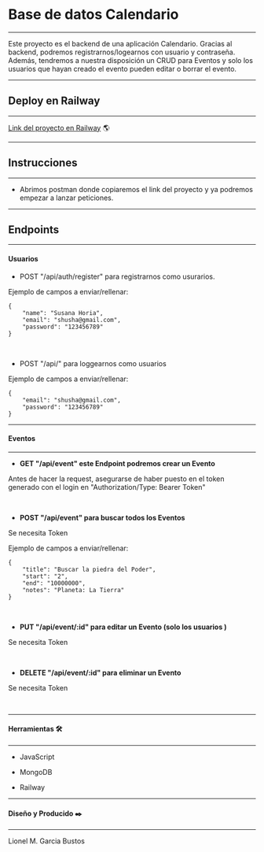 # Base de datos Calendario
---

Este proyecto es el backend de una aplicación Calendario. Gracias al backend, podremos registrarnos/logearnos con usuario y
contraseña. Además, tendremos a nuestra disposición un CRUD para Eventos y solo los usuarios que hayan creado el evento pueden
editar o borrar el evento. 

---

## Deploy en Railway 
---

[Link del proyecto en Railway](https://calendar-backend-production-fac4.up.railway.app/) 🌎


---

## Instrucciones

---

- Abrimos postman donde copiaremos el link del proyecto y ya podremos empezar a lanzar peticiones.

---

## Endpoints

---

<h4><strong>Usuarios</strong></h4>


* POST "/api/auth/register" para registrarnos como usurarios.

Ejemplo de campos a enviar/rellenar:
```
{
    "name": "Susana Horia",
    "email": "shusha@gmail.com",
    "password": "123456789"
}
```
<br>

* POST "/api/" para loggearnos como usuarios

Ejemplo de campos a enviar/rellenar:
```
{
    "email": "shusha@gmail.com",
    "password": "123456789"
}
```
---

<h4><strong>Eventos</strong></h4>

---


* <strong>GET "/api/event" este Endpoint podremos crear un Evento</strong>

Antes de hacer la request, asegurarse de haber puesto en el token generado con el login en "Authorization/Type: Bearer Token"

<br>

* <strong>POST "/api/event" para buscar todos los Eventos</strong>

Se necesita Token

Ejemplo de campos a enviar/rellenar:
```
{
    "title": "Buscar la piedra del Poder",
    "start": "2",
    "end": "10000000",
    "notes": "Planeta: La Tierra"
}
```
<br>

* <strong>PUT "/api/event/:id" para editar un Evento (solo los usuarios )</strong>

Se necesita Token

<br>

* <strong>DELETE "/api/event/:id" para eliminar un Evento</strong> 

Se necesita Token

<br>

---

<h4><strong>Herramientas</strong> 🛠️</h4>

---

- JavaScript

- MongoDB

- Railway

---

<h4><strong>Diseño y Producido</strong> ✒️</h4>

---

Lionel M. Garcia Bustos